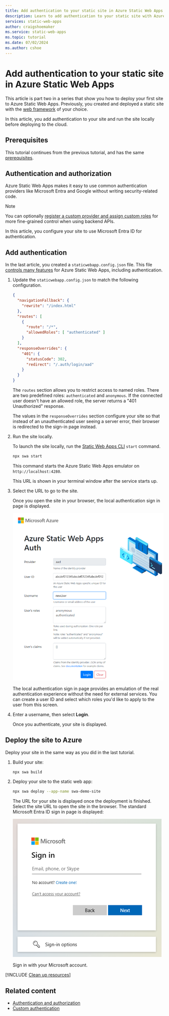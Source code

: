 ```yaml
---
title: Add authentication to your static site in Azure Static Web Apps
description: Learn to add authentication to your static site with Azure Static Web Apps.
services: static-web-apps
author: craigshoemaker
ms.service: static-web-apps
ms.topic: tutorial
ms.date: 07/02/2024
ms.author: cshoe
---
```


# Add authentication to your static site in Azure Static Web Apps

This article is part two in a series that show you how to deploy your first site to Azure Static Web Apps. Previously, you created and deployed a static site with the [web framework](./deploy-web-framework.md) of your choice.

In this article, you add authentication to your site and run the site locally before deploying to the cloud.

## Prerequisites

This tutorial continues from the previous tutorial, and has the same [prerequisites](deploy-web-framework.md#prerequisites).

## Authentication and authorization

Azure Static Web Apps makes it easy to use common authentication providers like Microsoft Entra and Google without writing security-related code.

> [!NOTE]
> You can optionally [register a custom provider and assign custom roles](./authentication-custom.md) for more fine-grained control when using backend APIs.

In this article, you configure your site to use Microsoft Entra ID for authentication.

## Add authentication

In the last article, you created a `staticwebapp.config.json` file. This file [controls many features](./configuration.md) for Azure Static Web Apps, including authentication.

1. Update the `staticwebapp.config.json` to match the following configuration.

    ```json
    {
      "navigationFallback": {
        "rewrite": "/index.html"
      },
      "routes": [
        {
          "route": "/*",
          "allowedRoles": [ "authenticated" ]
        }
      ],
      "responseOverrides": {
        "401": {
          "statusCode": 302,
          "redirect": "/.auth/login/aad"
        }
      }
    }
    ```

    The `routes` section allows you to restrict access to named roles. There are two predefined roles: `authenticated` and `anonymous`. If the connected user doesn't have an allowed role, the server returns a "401 Unauthorized" response.

    The values in the `responseOverrides` section configure your site so that instead of an unauthenticated user seeing a server error, their browser is redirected to the sign-in page instead.

1. Run the site locally.

    To launch the site locally, run the [Static Web Apps CLI](https://azure.github.io/static-web-apps-cli) `start` command.

    ```bash
    npx swa start
    ```

    This command starts the Azure Static Web Apps emulator on `http://localhost:4280`.

    This URL is shown in your terminal window after the service starts up.

1. Select the URL to go to the site.

    Once you open the site in your browser, the local authentication sign in page is displayed.

    ![A screen shot of the local authentication sign in page.](./media/add-authentication/local-auth-page.png)

    The local authentication sign in page provides an emulation of the real authentication experience without the need for external services. You can create a user ID and select which roles you'd like to apply to the user from this screen.

1. Enter a username, then select **Login**.

    Once you authenticate, your site is displayed.

## Deploy the site to Azure

Deploy your site in the same way as you did in the last tutorial.

1. Build your site:

    ```bash
    npx swa build
    ```

1. Deploy your site to the static web app:

    ```bash
    npx swa deploy --app-name swa-demo-site
    ```

    The URL for your site is displayed once the deployment is finished. Select the site URL to open the site in the browser. The standard Microsoft Entra ID sign in page is displayed:

    ![Screen shot of the Microsoft authentication sign in page.](./media/add-authentication/remote-auth-page.png)

    Sign in with your Microsoft account.

[!INCLUDE [Clean up resources](../../includes/static-web-apps/quickstart-direct-deploy-clean-up-resources.md)]

## Related content

* [Authentication and authorization](./authentication-authorization.yml)
* [Custom authentication](./authentication-custom.md)
